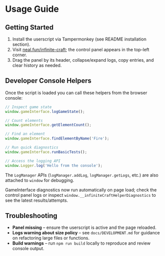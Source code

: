 # Usage Guide

## Getting Started
1. Install the userscript via Tampermonkey (see README installation section).
2. Visit [neal.fun/infinite-craft](https://neal.fun/infinite-craft/); the control panel appears in the top-left corner.
3. Drag the panel by its header, collapse/expand logs, copy entries, and clear history as needed.

## Developer Console Helpers
Once the script is loaded you can call these helpers from the browser console:

```javascript
// Inspect game state
window.gameInterface.logGameState();

// Count elements
window.gameInterface.getElementCount();

// Find an element
window.gameInterface.findElementByName('Fire');

// Run quick diagnostics
window.gameInterface.runBasicTests();

// Access the logging API
window.Logger.log('Hello from the console');
```

The `LogManager` APIs (`logManager.addLog`, `logManager.getLogs`, etc.) are also attached to `window` for debugging.

GameInterface diagnostics now run automatically on page load; check the control panel logs or inspect `window.__infiniteCraftHelperDiagnostics` to see the latest results/attempts.

## Troubleshooting
- **Panel missing** – ensure the userscript is active and the page reloaded.
- **Logs warning about size policy** – see `docs/DEVELOPMENT.md` for guidance on refactoring large files or functions.
- **Build warnings** – run `npm run build` locally to reproduce and review console output.
